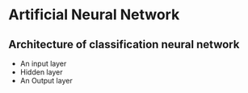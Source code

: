# Artificial Neural Network

## Architecture of classification neural network

* An input layer
* Hidden layer
* An Output layer
